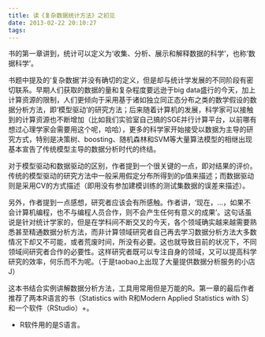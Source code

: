 ```yaml
---
title: 读《复杂数据统计方法》之初见
date: 2013-02-22 20:10:27
tags:
---
```

书的第一章讲到，统计可以定义为‘收集、分析、展示和解释数据的科学’，也称‘数据科学’。

书题中提及的‘复杂数据’并没有确切的定义，但是却与统计学发展的不同阶段有密切联系。早期人们获取的数据的量和复杂程度要远逊于big data盛行的今天，加上计算资源的限制，人们更倾向于采用基于诸如独立同正态分布之类的数学假设的数据分析方法，即‘模型驱动’的研究方法；后来随着计算机的发展，科学家可以接触到的计算资源也不断增加（比如我们实验室自己搞的SGE并行计算平台，以前哪有想过心理学家会需要用这个呢，哈哈），更多的科学家开始接受以数据为主导的研究方式，特别是决策树、boosting、随机森林和SVM等大量算法模型的相继出现基本宣告了传统模型主导的数据分析时代的终结。

对于模型驱动和数据驱动的区别，作者提到一个很关键的一点，即对结果的评价。传统的模型驱动的研究方法中一般采用假定分布所得到的p值来描述；而数据驱动则是采用CV的方式描述（即用没有参加建模训练的测试集数据的误差来描述）。

另外，作者提到一点感想，研究者应该会有所感触。作者讲，‘现在，…，如果不会计算机编程，也不与编程人员合作，则不会产生任何有意义的成果’。这句话虽说是针对统计学家的，但是在学科间不断交叉的今天，各个领域确实越来越需要熟悉甚至精通数据分析方法，而非计算领域研究者自己再去学习数据分析方法大多数情况下却又不可能，或者荒废时间，所没有必要。这也就导致目前的状况下，不同领域间研究者合作的必要性。这样研究者既可以专注自身的领域，又可以提高科学研究的效率，何乐而不为呢。（于是taobao上出现了大量提供数据分析服务的小店J）

这本书结合实例讲解数据分析方法，工具用常用但是万能的R。第一章的最后作者推荐了两本R语言的书（Statistics with R和Modern Applied Statistics with S）和一个软件（RStudio）+。

+ R软件用的是S语言。